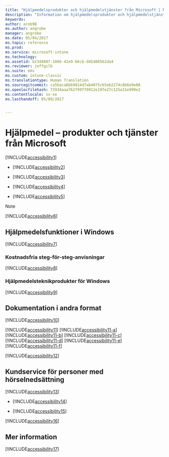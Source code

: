 ```yaml
---
title: "Hjälpmedelsprodukter och hjälpmedelstjänster från Microsoft | Microsoft Docs"
description: "Information om hjälpmedelsprodukter och hjälpmedelstjänster från Microsoft."
keywords: 
author: arob98
ms.author: angrobe
manager: angrobe
ms.date: 05/04/2017
ms.topic: reference
ms.prod: 
ms.service: microsoft-intune
ms.technology: 
ms.assetid: b23d4007-1866-42e9-b6cb-d45408562da4
ms.reviewer: jeffgilb
ms.suite: ems
ms.custom: intune-classic
ms.translationtype: Human Translation
ms.sourcegitcommit: ca5baca6bb9814d7ab4075c65eb2274c8b6e9e08
ms.openlocfilehash: 73934aaa762f99f70912e197e27c125a31e999e2
ms.contentlocale: sv-se
ms.lasthandoff: 05/09/2017


---
```


# <a name="accessibility-products-and-services-from-microsoft"></a>Hjälpmedel – produkter och tjänster från Microsoft
[!INCLUDE[accessibility1](./includes/accessibility1_md.md)]

-   [!INCLUDE[accessibility2](./includes/accessibility2_md.md)]

-   [!INCLUDE[accessibility3](./includes/accessibility3_md.md)]

-   [!INCLUDE[accessibility4](./includes/accessibility4_md.md)]

-   [!INCLUDE[accessibility5](./includes/accessibility5_md.md)]

> [!NOTE]
> [!INCLUDE[accessibility6](./includes/accessibility6_md.md)]

## <a name="accessibility-features-of-windows"></a>Hjälpmedelsfunktioner i Windows
[!INCLUDE[accessibility7](./includes/accessibility7_md.md)]

### <a name="free-step-by-step-tutorials"></a>Kostnadsfria steg-för-steg-anvisningar
[!INCLUDE[accessibility8](./includes/accessibility8_md.md)]

### <a name="assistive-technology-products-for-windows"></a>Hjälpmedelsteknikprodukter för Windows
[!INCLUDE[accessibility9](./includes/accessibility9_md.md)]

## <a name="documentation-in-alternative-formats"></a>Dokumentation i andra format
[!INCLUDE[accessibility10](./includes/accessibility10_md.md)]

[!INCLUDE[accessibility11](./includes/accessibility11_md.md)]
[!INCLUDE[accessibility11-a](./includes/accessibility11-a_md.md)]
[!INCLUDE[accessibility11-b](./includes/accessibility11-b_md.md)]
[!INCLUDE[accessibility11-c](./includes/accessibility11-c_md.md)]
[!INCLUDE[accessibility11-d](./includes/accessibility11-d_md.md)]
[!INCLUDE[accessibility11-e](./includes/accessibility11-e_md.md)]
[!INCLUDE[accessibility11-f](./includes/accessibility11-f_md.md)]

[!INCLUDE[accessibility12](./includes/accessibility12_md.md)]

## <a name="customer-service-for-people-with-hearing-impairments"></a>Kundservice för personer med hörselnedsättning
[!INCLUDE[accessibility13](./includes/accessibility13_md.md)]

-   [!INCLUDE[accessibility14](./includes/accessibility14_md.md)]

-   [!INCLUDE[accessibility15](./includes/accessibility15_md.md)]

[!INCLUDE[accessibility16](./includes/accessibility16_md.md)]

## <a name="for-more-information"></a>Mer information
[!INCLUDE[accessibility17](./includes/accessibility17_md.md)]

